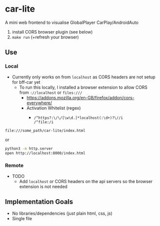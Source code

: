 car-lite
========

A mini web frontend to visualise GlobalPlayer CarPlay/AndroidAuto

1. install CORS browser plugin (see below)
2. `make run` (+refresh your browser)


Use
---

### Local

* Currently only works on from `localhost` as CORS headers are not setup for bff-car yet
  * To run this locally, I installed a browser extension to allow CORS from `://localhost` or `files:///`
      * https://addons.mozilla.org/en-GB/firefox/addon/cors-everywhere/
      * Activation Whitelist (regex)
          * ```
            /^https?:\/\/[\w\d.]*localhost(:\d+)?\//i
            /^file:/i
              ```

```
file:///some_path/car-lite/index.html
```
 or
```bash
python3 -m http.server
open http://localhost:8000/index.html
```

### Remote

* TODO
    * Add `localhost` or CORS headers on the api servers so the browser extension is not needed


Implementation Goals
--------------------

* No libraries/dependencies (just plain html, css, js)
* Single file
